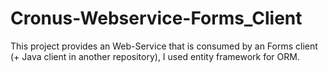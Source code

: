 # Cronus-Webservice-Forms_Client
This project provides an Web-Service that is consumed by an Forms client (+ Java client in another repository), I used entity framework for ORM. 

